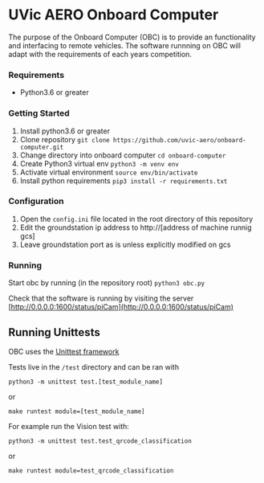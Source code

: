 # UVic AERO Onboard Computer

The purpose of the Onboard Computer (OBC) is to provide an functionality and interfacing to remote vehicles. The software runnning on OBC will adapt with the requirements of each years competition.

### Requirements
* Python3.6 or greater

### Getting Started
1. Install python3.6 or greater
1. Clone repository `git clone https://github.com/uvic-aero/onboard-computer.git`
1. Change directory into onboard computer `cd onboard-computer`
1. Create Python3 virtual env `python3 -m venv env`
1. Activate virtual environment `source env/bin/activate` 
1. Install python requirements `pip3 install -r requirements.txt`

### Configuration 
1. Open the `config.ini` file located in the root directory of this repository
1. Edit the groundstation ip address to http://[address of machine runnig gcs]
1. Leave groundstation port as is unless explicitly modified on gcs

### Running 
Start obc by running (in the repository root)
	`python3 obc.py`
	
Check that the software is running by visiting the server
  [http://0.0.0.0:1600/status/piCam](http://0.0.0.0:1600/status/piCam)

## Running Unittests
OBC uses the [Unittest framework](https://docs.python.org/3/library/unittest.html)

Tests live in the `/test` directory and can be ran with 
```
python3 -m unittest test.[test_module_name]
```
or 
```
make runtest module=[test_module_name]
```

For example run the Vision test with:
```
python3 -m unittest test.test_qrcode_classification
```
or 
```
make runtest module=test_qrcode_classification
```

<!--
## Livestreaming video

The jpeg livestream will be served on http://127.0.0.1:5000 but is meant to be dijested by ffmpeg/ffserver

### Set up livestreaming on Linux

First ensure that ffmpeg is installed on your system

```
apt-get install ffmpeg
```

Then use the ffserver config to start the program

```
ffserver -f ffserver.conf
```

Next you will run the OBC and wait for the image livestream to start

```
python obc.py
```

Then start ffmpeg to transcode the images into a video stream

```
ffmpeg -c mjpeg -i http://127.0.0.1:5000 -codec copy http://127.0.0.1:8080/feed1.ffm
```

The video livestream can now be viewed at http://127.0.0.1:8080/liveview.jpg depending on how ffserver is configured
The local IP in the link above can be replaced by the IP of the server/raspberry Pi depending how the network is configured as
ffserver will run on all network interfaces whereas the initial jpeg stream will only run locally.

## Authors

Christopher Hampu, Lin Hsuan-Yu, TaeHun Kang

## License

This project is licensed under the MIT License - see the [LICENSE.md](LICENSE.md) file for details
-->

